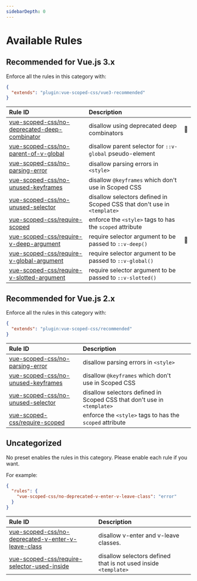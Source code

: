 ```yaml
---
sidebarDepth: 0
---
```


# Available Rules

<!-- This file is automatically generated in tools/update-docs-rules-index.js, do not change! -->

## Recommended for Vue.js 3.x

Enforce all the rules in this category with:

```json
{
  "extends": "plugin:vue-scoped-css/vue3-recommended"
}
```

| Rule ID | Description |    |
|:--------|:------------|:---|
| [vue-scoped-css/no-deprecated-deep-combinator](./no-deprecated-deep-combinator.md) | disallow using deprecated deep combinators | :wrench: |
| [vue-scoped-css/no-parent-of-v-global](./no-parent-of-v-global.md) | disallow parent selector for `::v-global` pseudo-element |  |
| [vue-scoped-css/no-parsing-error](./no-parsing-error.md) | disallow parsing errors in `<style>` |  |
| [vue-scoped-css/no-unused-keyframes](./no-unused-keyframes.md) | disallow `@keyframes` which don't use in Scoped CSS |  |
| [vue-scoped-css/no-unused-selector](./no-unused-selector.md) | disallow selectors defined in Scoped CSS that don't use in `<template>` |  |
| [vue-scoped-css/require-scoped](./require-scoped.md) | enforce the `<style>` tags to has the `scoped` attribute |  |
| [vue-scoped-css/require-v-deep-argument](./require-v-deep-argument.md) | require selector argument to be passed to `::v-deep()` | :wrench: |
| [vue-scoped-css/require-v-global-argument](./require-v-global-argument.md) | require selector argument to be passed to `::v-global()` |  |
| [vue-scoped-css/require-v-slotted-argument](./require-v-slotted-argument.md) | require selector argument to be passed to `::v-slotted()` |  |

## Recommended for Vue.js 2.x

Enforce all the rules in this category with:

```json
{
  "extends": "plugin:vue-scoped-css/recommended"
}
```

| Rule ID | Description |    |
|:--------|:------------|:---|
| [vue-scoped-css/no-parsing-error](./no-parsing-error.md) | disallow parsing errors in `<style>` |  |
| [vue-scoped-css/no-unused-keyframes](./no-unused-keyframes.md) | disallow `@keyframes` which don't use in Scoped CSS |  |
| [vue-scoped-css/no-unused-selector](./no-unused-selector.md) | disallow selectors defined in Scoped CSS that don't use in `<template>` |  |
| [vue-scoped-css/require-scoped](./require-scoped.md) | enforce the `<style>` tags to has the `scoped` attribute |  |

## Uncategorized

No preset enables the rules in this category.
Please enable each rule if you want.

For example:

```json
{
  "rules": {
    "vue-scoped-css/no-deprecated-v-enter-v-leave-class": "error"
  }
}
```

| Rule ID | Description |    |
|:--------|:------------|:---|
| [vue-scoped-css/no-deprecated-v-enter-v-leave-class](./no-deprecated-v-enter-v-leave-class.md) | disallow v-enter and v-leave classes. |  |
| [vue-scoped-css/require-selector-used-inside](./require-selector-used-inside.md) | disallow selectors defined that is not used inside `<template>` |  |
